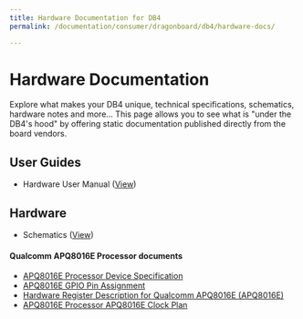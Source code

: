 ```yaml
---
title: Hardware Documentation for DB4
permalink: /documentation/consumer/dragonboard/db4/hardware-docs/

---
```

# Hardware Documentation

Explore what makes your DB4 unique, technical specifications, schematics, hardware notes and more... This page allows you to see what is "under the DB4's hood" by offering static documentation published directly from the board vendors.

## User Guides

- Hardware User Manual ([View](files/db4-hw-user-guide.pdf))

## Hardware

- Schematics ([View](files/db4-sch.pdf))

#### Qualcomm APQ8016E Processor documents

- [APQ8016E Processor Device Specification](http://linaro.co/96b-sd410-ds)
- [APQ8016E GPIO Pin Assignment](https://developer.qualcomm.com/download/db410c/gpio-pin-assignment.pdf)
- [Hardware Register Description for Qualcomm APQ8016E (APQ8016E)](http://linaro.co/96b-qc-hrd)
- [APQ8016E Processor APQ8016E Clock Plan](https://developer.qualcomm.com/download/db410c/clock-plan-apq8016e.pdf)
